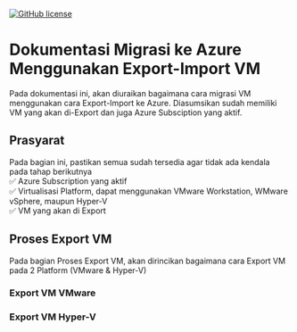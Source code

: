 [![GitHub license](https://img.shields.io/github/license/iqlal/migrate-to-azure)](https://github.com/iqlal/migrate-to-azure/blob/main/LICENSE)

# Dokumentasi Migrasi ke Azure Menggunakan Export-Import VM
Pada dokumentasi ini, akan diuraikan bagaimana cara migrasi VM menggunakan cara Export-Import ke Azure. Diasumsikan sudah memiliki VM yang akan di-Export dan juga Azure Subsciption yang aktif.

## Prasyarat
Pada bagian ini, pastikan semua sudah tersedia agar tidak ada kendala pada tahap berikutnya <br>
✅ Azure Subscription yang aktif <br>
✅ Virtualisasi Platform, dapat menggunakan VMware Workstation, WMware vSphere, maupun Hyper-V <br>
✅ VM yang akan di Export <br>

## Proses Export VM
Pada bagian Proses Export VM, akan dirincikan bagaimana cara Export VM pada 2 Platform (VMware & Hyper-V)

### Export VM VMware
### Export VM Hyper-V